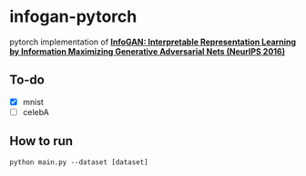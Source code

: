 # infogan-pytorch
pytorch implementation of **[InfoGAN: Interpretable Representation Learning by Information Maximizing Generative Adversarial Nets (NeurIPS 2016)](https://arxiv.org/abs/1606.03657)**
## To-do
- [x] mnist
- [ ] celebA
## How to run
```python main.py --dataset [dataset]```
